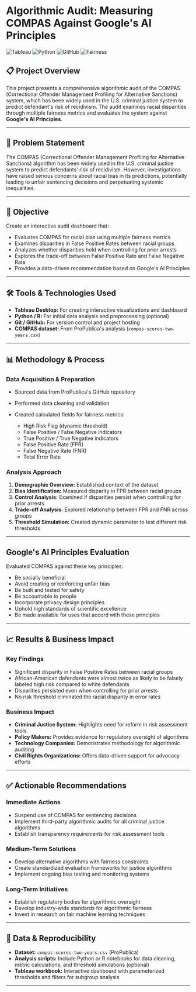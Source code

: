 # Algorithmic Audit: Measuring COMPAS Against Google's AI Principles 

![Tableau](https://img.shields.io/badge/Tableau-Visualization-orange)
![Python](https://img.shields.io/badge/Python-Data%2520Analysis-blue)
![GitHub](https://img.shields.io/badge/GitHub-Repository-black)
![Fairness](https://img.shields.io/badge/Fairness-Metrics-green)

## 📋 Project Overview

This project presents a comprehensive algorithmic audit of the COMPAS (Correctional Offender Management Profiling for Alternative Sanctions) system, which has been widely used in the U.S. criminal justice system to predict defendant's risk of recidivism. The audit examines racial disparities through multiple fairness metrics and evaluates the system against **Google's AI Principles**.

---

## 🎯 Problem Statement

The COMPAS (Correctional Offender Management Profiling for Alternative Sanctions) algorithm has been widely used in the U.S. criminal justice system to predict defendants' risk of recidivism. However, investigations have raised serious concerns about racial bias in its predictions, potentially leading to unfair sentencing decisions and perpetuating systemic inequalities.

---

## 🚀 Objective

Create an interactive audit dashboard that:

* Evaluates COMPAS for racial bias using multiple fairness metrics
* Examines disparities in False Positive Rates between racial groups
* Analyzes whether disparities hold when controlling for prior arrests
* Explores the trade-off between False Positive Rate and False Negative Rate
* Provides a data-driven recommendation based on Google's AI Principles

---

## 🛠️ Tools & Technologies Used

* **Tableau Desktop:** For creating interactive visualizations and dashboard
* **Python / R:** For initial data analysis and preprocessing (optional)
* **Git / GitHub:** For version control and project hosting
* **COMPAS dataset:** From ProPublica's analysis (`compas-scores-two-years.csv`)

---

## 📊 Methodology & Process

### Data Acquisition & Preparation

* Sourced data from ProPublica's GitHub repository
* Performed data cleaning and validation
* Created calculated fields for fairness metrics:

  * High Risk Flag (dynamic threshold)
  * False Positive / False Negative indicators
  * True Positive / True Negative indicators
  * False Positive Rate (FPR)
  * False Negative Rate (FNR)
  * Total Error Rate

### Analysis Approach

1. **Demographic Overview:** Established context of the dataset
2. **Bias Identification:** Measured disparity in FPR between racial groups
3. **Control Analysis:** Examined if disparities persist when controlling for prior arrests
4. **Trade-off Analysis:** Explored relationship between FPR and FNR across groups
5. **Threshold Simulation:** Created dynamic parameter to test different risk thresholds

---

## Google's AI Principles Evaluation

Evaluated COMPAS against these key principles:

* Be socially beneficial
* Avoid creating or reinforcing unfair bias
* Be built and tested for safety
* Be accountable to people
* Incorporate privacy design principles
* Uphold high standards of scientific excellence
* Be made available for uses that accord with these principles

---

## 📈 Results & Business Impact

### Key Findings

* Significant disparity in False Positive Rates between racial groups
* African-American defendants were almost twice as likely to be falsely labeled high risk compared to white defendants
* Disparities persisted even when controlling for prior arrests
* No risk threshold eliminated the racial disparity in error rates

### Business Impact

* **Criminal Justice System:** Highlights need for reform in risk assessment tools
* **Policy Makers:** Provides evidence for regulatory oversight of algorithms
* **Technology Companies:** Demonstrates methodology for algorithmic auditing
* **Civil Rights Organizations:** Offers data-driven support for advocacy efforts

---

## ✅ Actionable Recommendations

### Immediate Actions

* Suspend use of COMPAS for sentencing decisions
* Implement third-party algorithmic audits for all criminal justice algorithms
* Establish transparency requirements for risk assessment tools

### Medium-Term Solutions

* Develop alternative algorithms with fairness constraints
* Create standardized evaluation frameworks for justice algorithms
* Implement ongoing bias testing and monitoring systems

### Long-Term Initiatives

* Establish regulatory bodies for algorithmic oversight
* Develop industry-wide standards for algorithmic fairness
* Invest in research on fair machine learning techniques

---

## 📂 Data & Reproducibility

* **Dataset:** `compas-scores-two-years.csv` (ProPublica)
* **Analysis scripts:** Include Python or R notebooks for data cleaning, metric calculations, and threshold simulations (optional)
* **Tableau workbook:** Interactive dashboard with parameterized thresholds and filters for subgroup analysis

---

